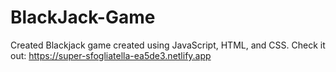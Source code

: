 # BlackJack-Game
Created Blackjack game created using JavaScript, HTML, and CSS.
Check it out: https://super-sfogliatella-ea5de3.netlify.app
